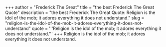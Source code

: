 +++
author = "Frederick The Great"
title = "the best Frederick The Great Quote"
description = "the best Frederick The Great Quote: Religion is the idol of the mob; it adores everything it does not understand."
slug = "religion-is-the-idol-of-the-mob-it-adores-everything-it-does-not-understand"
quote = '''Religion is the idol of the mob; it adores everything it does not understand.'''
+++
Religion is the idol of the mob; it adores everything it does not understand.
